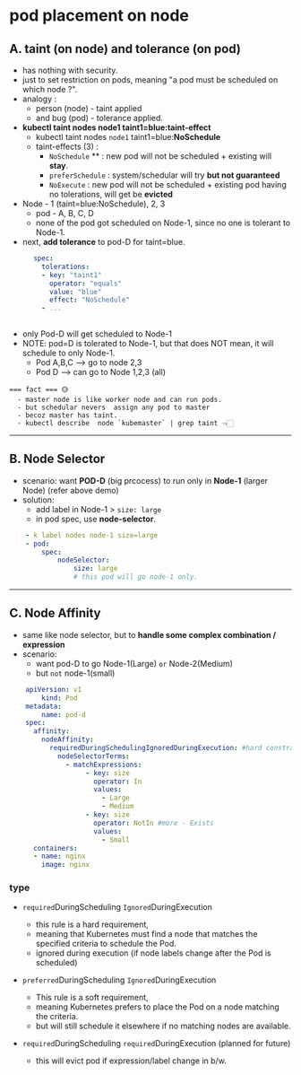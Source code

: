 # pod placement on node
## A. taint (on node) and tolerance (on pod)
- has nothing with security.
- just to set restriction on pods, meaning "a pod must be scheduled on which node ?".
- analogy :
    - person (node) - taint applied
    - and bug (pod) - tolerance applied.
- **kubectl taint  nodes node1 taint1=blue:taint-effect**
    - kubectl taint nodes `node1` taint1=blue:**NoSchedule**
    - taint-effects (3) : 
        - `NoSchedule` ** : new pod will not be scheduled + existing will **stay**.
        - `preferSchedule` : system/schedular will try **but not guaranteed**
        - `NoExecute` : new pod will not be scheduled + existing pod having no tolerations, will get be **evicted**
- Node - 1 (taint=blue:NoSchedule), 2, 3
    - pod - A, B, C, D
    - none of the pod got scheduled on Node-1, since no one is tolerant to Node-1.
- next, **add tolerance** to pod-D for taint=blue.
```yaml
      spec:
        tolerations: 
        - key: "taint1"
          operator: "equals"
          value: "blue"
          effect: "NoSchedule"
        - ...
        
```
- only Pod-D will get scheduled to Node-1
- NOTE: pod=D is tolerated to Node-1, but that does NOT mean, it will schedule to only Node-1.
    - Pod A,B,C --> go to node 2,3
    - Pod D --> can go to Node 1,2,3 (all)

```
=== fact === 🟡
  - master node is like worker node and can run pods.
  - but schedular nevers  assign any pod to master
  - becoz master has taint.
  - kubectl describe  node `kubemaster` | grep taint 👈🏻
```
  
---
## B. Node Selector
- scenario: want **POD-D** (big prcocess) to run only in **Node-1** (larger Node) (refer above demo)
- solution:
    - add label in Node-1 > `size: large`
    - in pod spec, use **node-selector**.
```yaml
    - k label nodes node-1 size=large
    - pod:
        spec:
            nodeSelector: 
                size: large
                # this pod will go node-1 only.
```

---
## C. Node Affinity
- same like  node selector, but to **handle some complex combination / expression**
- scenario: 
    - want pod-D to go Node-1(Large) `or` Node-2(Medium)
    - but `not` node-1(small)
```yaml
    apiVersion: v1
        kind: Pod
    metadata:
        name: pod-d
    spec:
      affinity:
        nodeAffinity:
          requiredDuringSchedulingIgnoredDuringExecution: #hard constraint - preferred
            nodeSelectorTerms:
              - matchExpressions:
                   - key: size
                     operator: In
                     values:
                       - Large
                       - Medium
                   - key: size
                     operator: NotIn #more - Exists
                     values:
                       - Small  
      containers:
      - name: nginx
        image: nginx

```

### type
- `required`DuringScheduling `Ignored`DuringExecution
    - this rule is a hard requirement, 
    - meaning that Kubernetes must find a node that matches the specified criteria to schedule the Pod.
    - ignored during execution (if node labels change after the Pod is scheduled)
    
- `preferred`DuringScheduling `Ignored`DuringExecution
    - This rule is a soft requirement,
    - meaning Kubernetes prefers to place the Pod on a node matching the criteria.
    - but will still schedule it elsewhere if no matching nodes are available.
    
- `required`DuringScheduling `required`DuringExecution (planned for future) 
    - this will evict pod if expression/label change in b/w.

